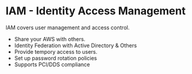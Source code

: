 # IAM - Identity Access Management

IAM covers user management and access control.

* Share your AWS with others.
* Identity Federation with Active Directory & Others
* Provide tempory access to users.
* Set up password rotation policies
* Supports PCI/DDS compliance
